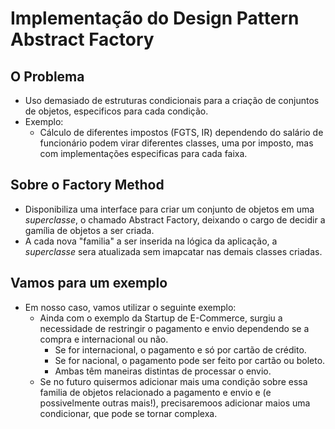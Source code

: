 # Implementação do Design Pattern Abstract Factory

## O Problema
  - Uso demasiado de estruturas condicionais para a criação de conjuntos de objetos, especificos para cada condição.
  - Exemplo:
    * Cálculo de diferentes impostos (FGTS, IR) dependendo do salário de funcionário podem virar diferentes classes, uma por imposto, mas com implementações especificas para cada faixa.

## Sobre o Factory Method
   - Disponibiliza uma interface para criar um conjunto de objetos em uma *superclasse*, o chamado Abstract Factory, deixando o cargo de decidir a gamília de objetos a ser criada.
   - A cada nova "familia" a ser inserida na lógica da aplicação, a *superclasse* sera atualizada sem imapcatar nas demais classes criadas.
   
## Vamos para um exemplo 
  - Em nosso caso, vamos utilizar o seguinte exemplo:
    * Ainda com o exemplo da Startup de E-Commerce, surgiu a necessidade de restringir o pagamento e envio dependendo se a compra e internacional ou não.
      - Se for internacional, o pagamento e só por cartão de crédito.
      - Se for nacional, o pagamento pode ser feito por cartão ou boleto.
      - Ambas têm maneiras distintas de processar o envio.
    * Se no futuro quisermos adicionar mais uma condição sobre essa familia de objetos relacionado a pagamento e envio e (e possivelmente outras mais!), precisaremoos adicionar maios uma condicionar, que pode se tornar complexa.
